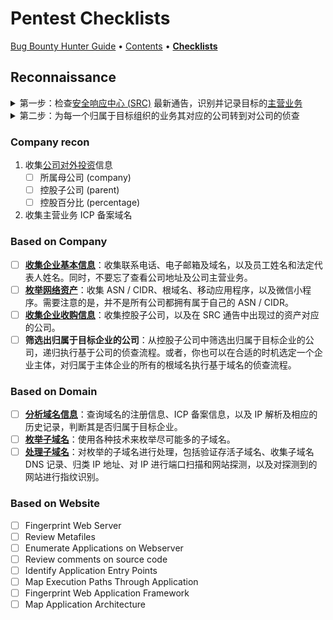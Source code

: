 # Pentest Checklists

[Bug Bounty Hunter Guide](https://app.gitbook.com/o/EOc6S49gNX0wky8nj5si/s/dIwZJMkFd4Zza9vjuuJ7/) • [Contents](table-of-contents.md) • [**Checklists**](pentest-checklists.md)

## Reconnaissance

<details>

<summary>第一步：检查<a href="../awesome/src.md">安全响应中心 (SRC)</a> 最新通告，识别并记录目标的<a href="../reconnaissance/business-info-gathering.md">主营业务</a></summary>

基于目标正在运营的业务，你可以获取到的信息包括：

* [ ] 业务名称 (business) — 目标组织为业务定义的具体名称
* [ ] 产品名称 (product) — 业务的网页版、商家版，应用程序等...
* [ ] 可信度 (Credibility) — 高、中、低、未知等...
* [ ] 业务平台 (platform) — 网站、移动端等...
* [ ] 业务链接 (link) — 网站 URL、下载链接等...
* [ ] 业务等级 (tier) — 核心资产、边缘资产等...
* [ ] 业务归属 (ownership) — 业务/产品所属公司的名称

</details>

<details>

<summary>第二步：为每一个归属于目标组织的业务其对应的公司转到对公司的侦查</summary>



</details>

### Company recon

1. 收集[公司对外投资](../reconnaissance/business-info-gathering.md#external-investment)信息
   * [ ] 所属母公司 (company)
   * [ ] 控股子公司 (parent)
   * [ ] 控股百分比 (percentage)
2. 收集主营业务 ICP 备案域名

### Based on Company

* [ ] [**收集企业基本信息**](../reconnaissance/business-info-gathering.md)：收集联系电话、电子邮箱及域名，以及员工姓名和法定代表人姓名。同时，不要忘了查看公司地址及公司主营业务。
* [ ] [**枚举网络资产**](../reconnaissance/internet-asset-enum-bak.md)：收集 ASN / CIDR、根域名、移动应用程序，以及微信小程序。需要注意的是，并不是所有公司都拥有属于自己的 ASN / CIDR。
* [ ] [**收集企业收购信息**](../reconnaissance/company-acquisition.md)：收集控股子公司，以及在 SRC 通告中出现过的资产对应的公司。
* [ ] **筛选出归属于目标企业的公司**：从控股子公司中筛选出归属于目标企业的公司，递归执行基于公司的侦查流程。或者，你也可以在合适的时机选定一个企业主体，对归属于主体企业的所有的根域名执行基于域名的侦查流程。

### Based on Domain

* [ ] [**分析域名信息**](../reconnaissance/domain-name-analysis.md)：查询域名的注册信息、ICP 备案信息，以及 IP 解析及相应的历史记录，判断其是否归属于目标企业。
* [ ] [**枚举子域名**](../reconnaissance/subdomain-enumeration.md)：使用各种技术来枚举尽可能多的子域名。
* [ ] [**处理子域名**](../reconnaissance/domain-based.md)：对枚举的子域名进行处理，包括验证存活子域名、收集子域名 DNS 记录、归类 IP 地址、对 IP 进行端口扫描和网站探测，以及对探测到的网站进行指纹识别。

### Based on Website

* [ ] Fingerprint Web Server
* [ ] Review Metafiles
* [ ] Enumerate Applications on Webserver
* [ ] Review comments on source code
* [ ] Identify Application Entry Points
* [ ] Map Execution Paths Through Application
* [ ] Fingerprint Web Application Framework
* [ ] Map Application Architecture
